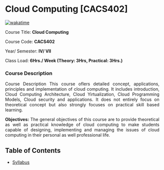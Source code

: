 # Cloud Computing [CACS402]
[![wakatime](https://wakatime.com/badge/user/d843d77e-df9e-4be5-a842-ed311ba05a54/project/ce508bc4-bf64-42ed-92db-372b906a266d.svg)](https://wakatime.com/badge/user/d843d77e-df9e-4be5-a842-ed311ba05a54/project/ce508bc4-bf64-42ed-92db-372b906a266d)

Course Title: **Cloud Computing**

Course Code: **CACS402**

Year/ Semester: **IV/ VII**

Class Load: **6Hrs./ Week (Theory: 3Hrs, Practical: 3Hrs.)**

### Course Description

<p align="justify">Course Description
This course oflers detailed concept, applications, 
principles and implementation of cloud computing. It 
includes introduction, Cloud Computing Architecture, 
Cloud Yirtualization, Cloud Programming Models, Cloud 
security and applications. It does not entirely focus on 
theoretical concept but also strongly focuses on practical
skill based learning.
</p>

<p align="justify">
<b>Objectives:</b> 
The general objectives of this course are to provide 
theoretical as well as practical knowledge of cloud 
computing to make students capable of designing, 
implementing and managing the issues of cloud computing 
in their personal as well professional life.
</p>

## Table of Contents

- [Syllabus](./syllabus.md)